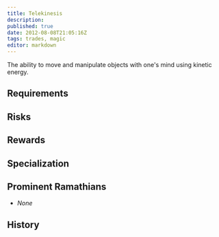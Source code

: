 ```yaml
---
title: Telekinesis
description:
published: true
date: 2012-08-08T21:05:16Z
tags: trades, magic
editor: markdown
---
```


The ability to move and manipulate objects with one's mind using kinetic energy.

## Requirements

## Risks

## Rewards

## Specialization

## Prominent Ramathians

- *None*

## History

